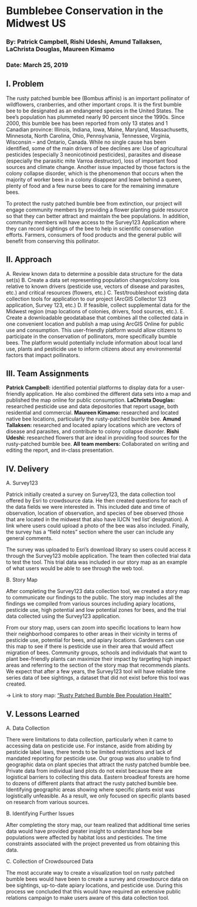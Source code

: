 # Bumblebee Conservation in the Midwest US
### By: Patrick Campbell, Rishi Udeshi, Amund Tallaksen, LaChrista Douglas, Maureen Kimamo
### Date: March 25, 2019

## I.	Problem

The rusty patched bumble bee (Bombus affinis) is an important pollinator of wildflowers, cranberries, and other important crops. It is the first bumble bee to be designated as an endangered species in the United States. The bee’s population has plummeted nearly 90 percent since the 1990s. Since 2000, this bumble bee has been reported from only 13 states and 1 Canadian province: Illinois, Indiana, Iowa, Maine, Maryland, Massachusetts, Minnesota, North Carolina, Ohio, Pennsylvania, Tennessee, Virginia, Wisconsin – and Ontario, Canada.  While no single cause has been identified, some of the main drivers of bee declines are: Use of agricultural pesticides (especially 3 neonicotinoid pesticides), parasites and disease (especially the parasitic mite Varroa destructor), loss of important food sources and climate change.  Another issue impacted by those factors is the colony collapse disorder, which is the phenomenon that occurs when the majority of worker bees in a colony disappear and leave behind a queen, plenty of food and a few nurse bees to care for the remaining immature bees.

To protect the rusty patched bumble bee from extinction, our project will engage community members by providing a flower planting guide resource so that they can better attract and maintain the bee populations. In addition, community members will have access to the Survey123 Application where they can record sightings of the bee to help in scientific conservation efforts. Farmers, consumers of food products and the general public will benefit from conserving this pollinator.

## II.	Approach

A.	Review known data to determine a possible data structure for the data set(s)
B.	Create a data set representing population changes/colony loss relative to known drivers (pesticide use, vectors of disease and parasites, etc.) and critical resources (flowers, etc.)
C.	Test/troubleshoot existing data collection tools for application to our project (ArcGIS Collector 123 application, Survey 123, etc.)
D.	If feasible, collect supplemental data for the Midwest region (map locations of colonies, drivers, food sources, etc.).
E.	Create a downloadable geodatabase that combines all the collected data in one convenient location and publish a map using ArcGIS Online for public use and consumption. This user-friendly platform would allow citizens to participate in the conservation of pollinators, more specifically bumble bees. The platform would potentially include information about local land use, plants and pesticide use to inform citizens about any environmental factors that impact pollinators.

## III.	Team Assignments

**Patrick Campbell:** identified potential platforms to display data for a user-friendly application. He also combined the different data sets into a map and published the map online for public consumption.
**LaChrista Douglas:** researched pesticide use and data depositories that report usage, both residential and commercial.
**Maureen Kimamo:** researched and located native bee locations, particularly the rusty-patched bumble bee.
**Amund Tallaksen:** researched and located apiary locations which are vectors of disease and parasites, and contribute to colony collapse disorder.
**Rishi Udeshi:** researched flowers that are ideal in providing food sources for the rusty-patched bumble bee.
**All team members:** Collaborated on writing and editing the report, and in-class presentation.

## IV.	Delivery

A.	Survey123

Patrick initially created a survey on Survey123, the data collection tool offered by Esri to crowdsource data. He then created questions for each of the data fields we were interested in. This included date and time of observation, location of observation, and species of bee observed (those that are located in the midwest that also have IUCN ‘red list’ designation). A link where users could upload a photo of the bee was also included. Finally, the survey has a “field notes” section where the user can include any general comments. 

The survey was uploaded to Esri’s download library so users could access it through the Survey123 mobile application. The team then collected trial data to test the tool. This trial data was included in our story map as an example of what users would be able to see through the web tool. 

B.	Story Map

After completing the Survey123 data collection tool, we created a story map to communicate our findings to the public. The story map includes all the findings we compiled from various sources including apiary locations, pesticide use, high potential and low potential zones for bees, and the trial data collected using the Survey123 application. 

From our story map, users can zoom into specific locations to learn how their neighborhood compares to other areas in their vicinity in terms of pesticide use, potential for bees, and apiary locations. Gardeners can use this map to see if there is pesticide use in their area that would affect migration of bees. Community groups, schools and individuals that want to plant bee-friendly plants can maximize their impact by targeting high impact areas and referring to the section of the story map that recommends plants. We expect that after a few years, the Survey123 tool will have reliable time series data of bee sightings, a dataset that did not exist before this tool was created. 

→ Link to story map: [“Rusty Patched Bumble Bee Population Health”](https://carnegiemellon.maps.arcgis.com/apps/MapSeries/index.html?appid=9dc0bb2905164cf4a9c71c6e6a972c63)

## V.	Lessons Learned 

A.	Data Collection 

There were limitations to data collection, particularly when it came to accessing data on pesticide use. For instance, aside from abiding by pesticide label laws, there tends to be limited restrictions and lack of mandated reporting for pesticide use. Our group was also unable to find geographic data on plant species that attract the rusty patched bumble bee. Private data from individual land plots do not exist because there are logistical barriers to collecting this data. Eastern broadleaf forests are home to dozens of different plants that attract the rusty patched bumble bee. Identifying geographic areas showing where specific plants exist was logistically unfeasible. As a result, we only focused on specific plants based on research from various sources. 

B.	Identifying Further Issues

After completing the story map, our team realized that additional time series data would have provided greater insight to understand how bee populations were affected by habitat loss and pesticides. The time constraints associated with the project prevented us from obtaining this data.

C.	Collection of Crowdsourced Data 

The most accurate way to create a visualization tool on rusty patched bumble bees would have been to create a survey and crowdsource data on bee sightings, up-to-date apiary locations, and pesticide use. During this process we concluded that this would have required an extensive public relations campaign to make users aware of this data collection tool. 
